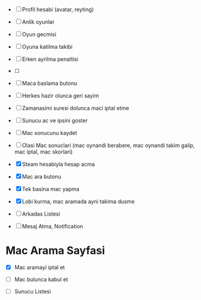 - [ ] Profil hesabi (avatar, reyting)
- [ ] Anlik oyunlar
- [ ] Oyun gecmisi
- [ ] Oyuna katilma takibi
- [ ] Erken ayrilma penaltisi
- [ ]

- [ ] Maca baslama butonu
- [ ] Herkes hazir olunca geri sayim
- [ ] Zamanasimi suresi dolunca maci iptal etme
- [ ] Sunucu ac ve ipsini goster
- [ ] Mac sonucunu kaydet
- [ ] Olasi Mac sonuclari (mac oynandi berabere, mac oynandi takim galip, mac iptal, mac skorlari)
    
    
- [x] Steam hesabiyla hesap acma
- [x] Mac ara butonu
- [x] Tek basina mac yapma
- [x] Lobi kurma, mac aramada ayni takima dusme

- [ ] Arkadas Listesi
- [ ] Mesaj Atma, Notification

# Mac Arama Sayfasi
- [x] Mac aramayi iptal et
- [ ] Mac bulunca kabul et

- [ ] Sunucu Listesi
